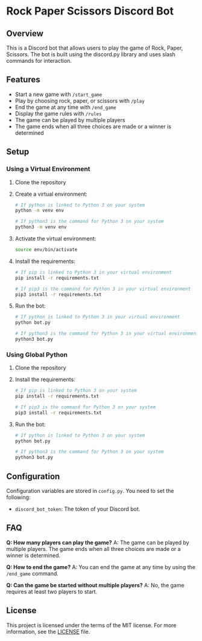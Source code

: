 # Rock Paper Scissors Discord Bot

## Overview

This is a Discord bot that allows users to play the game of Rock, Paper, Scissors. The bot is built using the discord.py library and uses slash commands for interaction.

## Features

- Start a new game with `/start_game`
- Play by choosing rock, paper, or scissors with `/play`
- End the game at any time with `/end_game`
- Display the game rules with `/rules`
- The game can be played by multiple players
- The game ends when all three choices are made or a winner is determined

## Setup

### Using a Virtual Environment

1. Clone the repository
2. Create a virtual environment:

    ```bash
    # If python is linked to Python 3 on your system
    python -m venv env

    # If python3 is the command for Python 3 on your system
    python3 -m venv env
    ```

3. Activate the virtual environment:

    ```bash
    source env/bin/activate
    ```

4. Install the requirements:

    ```bash
    # If pip is linked to Python 3 in your virtual environment
    pip install -r requirements.txt

    # If pip3 is the command for Python 3 in your virtual environment
    pip3 install -r requirements.txt
    ```

5. Run the bot:

    ```bash
    # If python is linked to Python 3 in your virtual environment
    python bot.py

    # If python3 is the command for Python 3 in your virtual environment
    python3 bot.py
    ```

### Using Global Python

1. Clone the repository
2. Install the requirements:

    ```bash
    # If pip is linked to Python 3 on your system
    pip install -r requirements.txt

    # If pip3 is the command for Python 3 on your system
    pip3 install -r requirements.txt
    ```

3. Run the bot:

    ```bash
    # If python is linked to Python 3 on your system
    python bot.py

    # If python3 is the command for Python 3 on your system
    python3 bot.py
    ```

## Configuration

Configuration variables are stored in `config.py`. You need to set the following:

- `discord_bot_token`: The token of your Discord bot.

## FAQ

**Q: How many players can play the game?**
A: The game can be played by multiple players. The game ends when all three choices are made or a winner is determined.

**Q: How to end the game?**
A: You can end the game at any time by using the `/end_game` command.

**Q: Can the game be started without multiple players?**
A: No, the game requires at least two players to start.

## License

This project is licensed under the terms of the MIT license. For more information, see the [LICENSE](./LICENSE) file.
